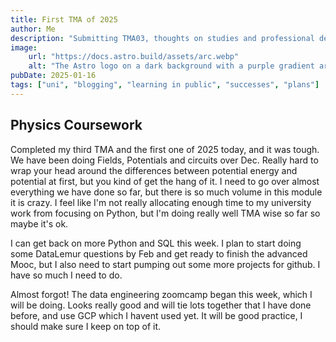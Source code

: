 ```yaml
---
title: First TMA of 2025
author: Me
description: "Submitting TMA03, thoughts on studies and professional development"
image:
    url: "https://docs.astro.build/assets/arc.webp"
    alt: "The Astro logo on a dark background with a purple gradient arc."
pubDate: 2025-01-16
tags: ["uni", "blogging", "learning in public", "successes", "plans"]
---
```

## Physics Coursework

Completed my third TMA and the first one of 2025 today, and it was tough. We have been doing Fields, Potentials and circuits over Dec. Really hard to wrap your head around the differences between potential energy and potential at first, but you kind of get the hang of it. I need to go over almost everything we have done so far, but there is so much volume in this module it is crazy. I feel like I'm not really allocating enough time to my university work from focusing on Python, but I'm doing really well TMA wise so far so maybe it's ok.

I can get back on more Python and SQL this week. I plan to start doing some DataLemur questions by Feb and get ready to finish the advanced Mooc, but I also need to start pumping out some more projects for github. I have so much I need to do.

Almost forgot! The data engineering zoomcamp began this week, which I will be doing. Looks really good and will tie lots together that I have done before, and use GCP which I havent used yet. It will be good practice, I should make sure I keep on top of it.